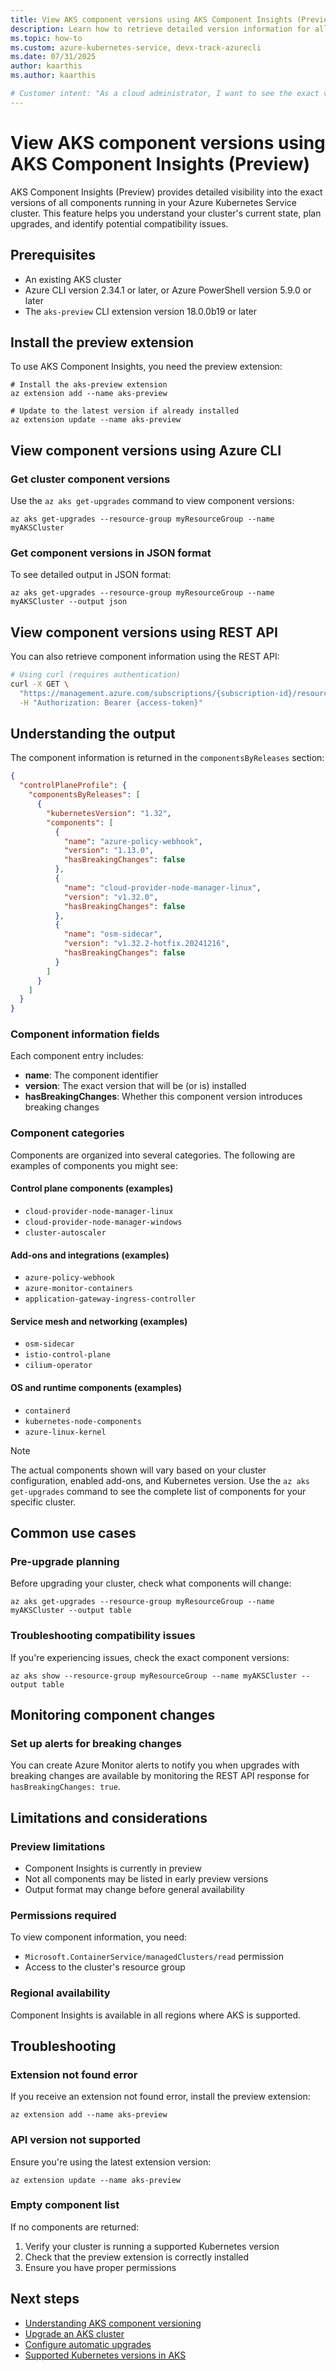 ```yaml
---
title: View AKS component versions using AKS Component Insights (Preview)
description: Learn how to retrieve detailed version information for all Azure Kubernetes Service (AKS) cluster components using AKS Component Insights.
ms.topic: how-to
ms.custom: azure-kubernetes-service, devx-track-azurecli
ms.date: 07/31/2025
author: kaarthis
ms.author: kaarthis

# Customer intent: "As a cloud administrator, I want to see the exact versions of all components running in my AKS cluster, so I can plan upgrades and troubleshoot issues effectively."
---
```


# View AKS component versions using AKS Component Insights (Preview)

AKS Component Insights (Preview) provides detailed visibility into the exact versions of all components running in your Azure Kubernetes Service cluster. This feature helps you understand your cluster's current state, plan upgrades, and identify potential compatibility issues.

## Prerequisites

- An existing AKS cluster
- Azure CLI version 2.34.1 or later, or Azure PowerShell version 5.9.0 or later
- The `aks-preview` CLI extension version 18.0.0b19 or later

## Install the preview extension

To use AKS Component Insights, you need the preview extension:

```azurecli-interactive
# Install the aks-preview extension
az extension add --name aks-preview

# Update to the latest version if already installed
az extension update --name aks-preview
```

## View component versions using Azure CLI

### Get cluster component versions

Use the `az aks get-upgrades` command to view component versions:

```azurecli-interactive
az aks get-upgrades --resource-group myResourceGroup --name myAKSCluster
```

### Get component versions in JSON format

To see detailed output in JSON format:

```azurecli-interactive
az aks get-upgrades --resource-group myResourceGroup --name myAKSCluster --output json
```

## View component versions using REST API

You can also retrieve component information using the REST API:

```bash
# Using curl (requires authentication)
curl -X GET \
  "https://management.azure.com/subscriptions/{subscription-id}/resourceGroups/{resource-group}/providers/Microsoft.ContainerService/managedClusters/{cluster-name}/upgradeProfiles/default?api-version=2025-05-01" \
  -H "Authorization: Bearer {access-token}"
```

## Understanding the output

The component information is returned in the `componentsByReleases` section:

```json
{
  "controlPlaneProfile": {
    "componentsByReleases": [
      {
        "kubernetesVersion": "1.32",
        "components": [
          {
            "name": "azure-policy-webhook",
            "version": "1.13.0",
            "hasBreakingChanges": false
          },
          {
            "name": "cloud-provider-node-manager-linux",
            "version": "v1.32.0",
            "hasBreakingChanges": false
          },
          {
            "name": "osm-sidecar",
            "version": "v1.32.2-hotfix.20241216",
            "hasBreakingChanges": false
          }
        ]
      }
    ]
  }
}
```

### Component information fields

Each component entry includes:

- **name**: The component identifier
- **version**: The exact version that will be (or is) installed
- **hasBreakingChanges**: Whether this component version introduces breaking changes

### Component categories

Components are organized into several categories. The following are examples of components you might see:

#### Control plane components (examples)
- `cloud-provider-node-manager-linux`
- `cloud-provider-node-manager-windows`
- `cluster-autoscaler`

#### Add-ons and integrations (examples)
- `azure-policy-webhook`
- `azure-monitor-containers`
- `application-gateway-ingress-controller`

#### Service mesh and networking (examples)
- `osm-sidecar`
- `istio-control-plane`
- `cilium-operator`

#### OS and runtime components (examples)
- `containerd`
- `kubernetes-node-components`
- `azure-linux-kernel`

> [!NOTE]
> The actual components shown will vary based on your cluster configuration, enabled add-ons, and Kubernetes version. Use the `az aks get-upgrades` command to see the complete list of components for your specific cluster.

## Common use cases

### Pre-upgrade planning

Before upgrading your cluster, check what components will change:

```azurecli-interactive
az aks get-upgrades --resource-group myResourceGroup --name myAKSCluster --output table
```

### Troubleshooting compatibility issues

If you're experiencing issues, check the exact component versions:

```azurecli-interactive
az aks show --resource-group myResourceGroup --name myAKSCluster --output table
```

## Monitoring component changes

### Set up alerts for breaking changes

You can create Azure Monitor alerts to notify you when upgrades with breaking changes are available by monitoring the REST API response for `hasBreakingChanges: true`.

## Limitations and considerations

### Preview limitations

- Component Insights is currently in preview
- Not all components may be listed in early preview versions
- Output format may change before general availability

### Permissions required

To view component information, you need:
- `Microsoft.ContainerService/managedClusters/read` permission
- Access to the cluster's resource group

### Regional availability

Component Insights is available in all regions where AKS is supported.

## Troubleshooting

### Extension not found error

If you receive an extension not found error, install the preview extension:

```azurecli-interactive
az extension add --name aks-preview
```

### API version not supported

Ensure you're using the latest extension version:

```azurecli-interactive
az extension update --name aks-preview
```

### Empty component list

If no components are returned:
1. Verify your cluster is running a supported Kubernetes version
2. Check that the preview extension is correctly installed
3. Ensure you have proper permissions

## Next steps

- [Understanding AKS component versioning](aks-component-versioning.md)
- [Upgrade an AKS cluster](upgrade-aks-cluster.md)
- [Configure automatic upgrades](auto-upgrade-cluster.md)
- [Supported Kubernetes versions in AKS](supported-kubernetes-versions.md)
